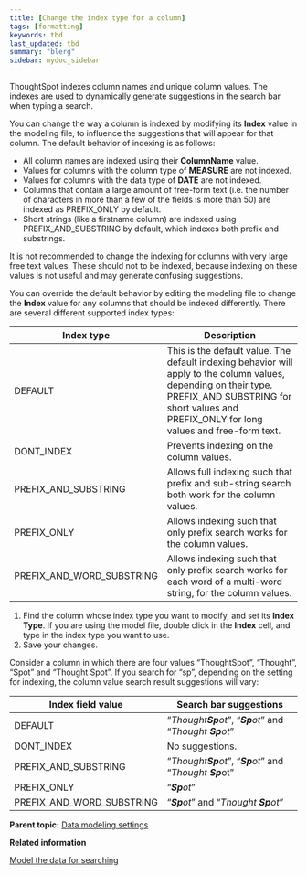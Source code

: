 ```yaml
---
title: [Change the index type for a column]
tags: [formatting]
keywords: tbd
last_updated: tbd
summary: "blerg"
sidebar: mydoc_sidebar
---
```

ThoughtSpot indexes column names and unique column values. The indexes are used to dynamically generate suggestions in the search bar when typing a search.

You can change the way a column is indexed by modifying its **Index** value in the modeling file, to influence the suggestions that will appear for that column. The default behavior of indexing is as follows:

-   All column names are indexed using their **ColumnName** value.
-   Values for columns with the column type of **MEASURE** are not indexed.
-   Values for columns with the data type of **DATE** are not indexed.
-   Columns that contain a large amount of free-form text (i.e. the number of characters in more than a few of the fields is more than 50) are indexed as PREFIX\_ONLY by default.
-   Short strings (like a firstname column) are indexed using PREFIX\_AND\_SUBSTRING by default, which indexes both prefix and substrings.

It is not recommended to change the indexing for columns with very large free text values. These should not to be indexed, because indexing on these values is not useful and may generate confusing suggestions.

You can override the default behavior by editing the modeling file to change the **Index** value for any columns that should be indexed differently. There are several different supported index types:

|Index type|Description|
|----------|-----------|
|DEFAULT|This is the default value. The default indexing behavior will apply to the column values, depending on their type. PREFIX\_AND SUBSTRING for short values and PREFIX\_ONLY for long values and free-form text.|
|DONT\_INDEX|Prevents indexing on the column values.|
|PREFIX\_AND\_SUBSTRING|Allows full indexing such that prefix and sub-string search both work for the column values.|
|PREFIX\_ONLY|Allows indexing such that only prefix search works for the column values.|
|PREFIX\_AND\_WORD\_SUBSTRING|Allows indexing such that only prefix search works for each word of a multi-word string, for the column values.|

1.   Find the column whose index type you want to modify, and set its **Index Type**. If you are using the model file, double click in the **Index** cell, and type in the index type you want to use.
2.   Save your changes.

Consider a column in which there are four values “ThoughtSpot”, “Thought”, “Spot” and “Thought Spot”. If you search for “sp”, depending on the setting for indexing, the column value search result suggestions will vary:

|**Index** field value|Search bar suggestions|
|---------------------|----------------------|
|DEFAULT|“*Thought**Sp**ot*”, “***Sp**ot*” and “*Thought **Sp**ot*”|
|DONT\_INDEX|No suggestions.|
|PREFIX\_AND\_SUBSTRING|“*Thought**Sp**ot*”, “***Sp**ot*” and “*Thought **Sp***ot”|
|PREFIX\_ONLY|“***Sp**ot*”|
|PREFIX\_AND\_WORD\_SUBSTRING|“***Sp**ot*” and “*Thought **Sp**ot*”|

**Parent topic:** [Data modeling settings](../../admin/data_modeling/data_modeling_settings.html)

**Related information**  


[Model the data for searching](semantic_modeling.html#)
